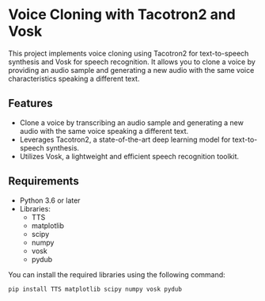 # Voice Cloning with Tacotron2 and Vosk

This project implements voice cloning using Tacotron2 for text-to-speech synthesis and Vosk for speech recognition. It allows you to clone a voice by providing an audio sample and generating a new audio with the same voice characteristics speaking a different text.

## Features

* Clone a voice by transcribing an audio sample and generating a new audio with the same voice speaking a different text.
* Leverages Tacotron2, a state-of-the-art deep learning model for text-to-speech synthesis.
* Utilizes Vosk, a lightweight and efficient speech recognition toolkit.

## Requirements

* Python 3.6 or later
* Libraries:
    * TTS
    * matplotlib
    * scipy
    * numpy
    * vosk
    * pydub

You can install the required libraries using the following command:

```bash
pip install TTS matplotlib scipy numpy vosk pydub
